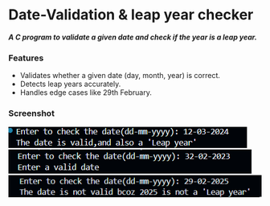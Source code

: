 <h1>Date-Validation & leap year checker</h1>
<p><b><i>A C program to validate a given date and check if the year is a leap year.</i></b></p>
<h3>Features</h3>
<ul>
  <li>Validates whether a given date (day, month, year) is correct.</li>
  <li>Detects leap years accurately.</li>
  <li>Handles edge cases like 29th February.</li>
</ul>
<h3>Screenshot</h3>
<img src="https://github.com/aadityaxd14/Date-Validator/blob/main/Screenshot%202025-09-26%20225310.png" alt="running program">
<img src="https://github.com/aadityaxd14/Date-Validator/blob/main/Screenshot%202025-09-26%20225340.png" alt="running program">
<img src="https://github.com/aadityaxd14/Date-Validator/blob/main/Screenshot%202025-09-26%20225411.png" alt="running program">
